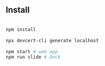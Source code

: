 ## Install

```sh

npm install

npx devcert-cli generate localhost

npm start # web app
npm run slide # Deck

```
